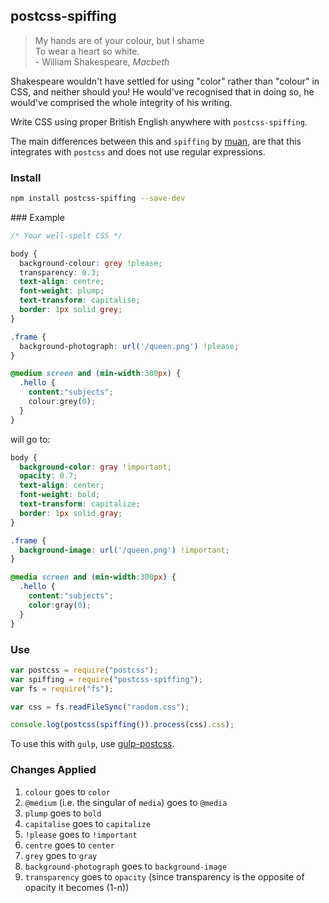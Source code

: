 postcss-spiffing
---
> My hands are of your colour, but I shame<br>
To wear a heart so white.<br>
\- William Shakespeare, *Macbeth*

Shakespeare wouldn't have settled for using "color" rather than "colour" in CSS, and neither should you! He would've recognised that in doing so, he would've comprised the whole integrity of his writing.

Write CSS using proper British English anywhere with `postcss-spiffing`.

The main differences between this and `spiffing` by [muan](https://github.com/muan), are that this integrates with `postcss` and does not use regular expressions.

### Install
```bash
npm install postcss-spiffing --save-dev
```

### Example
```css
/* Your well-spelt CSS */

body {
  background-colour: grey !please;
  transparency: 0.3;
  text-align: centre;
  font-weight: plump;
  text-transform: capitalise;
  border: 1px solid grey;
}

.frame {
  background-photograph: url('/queen.png') !please;
}

@medium screen and (min-width:300px) {
  .hello {
    content:"subjects";
    colour:grey(0);
  }
}
```

will go to:

```css
body {
  background-color: gray !important;
  opacity: 0.7;
  text-align: center;
  font-weight: bold;
  text-transform: capitalize;
  border: 1px solid gray;
}

.frame {
  background-image: url('/queen.png') !important;
}

@media screen and (min-width:300px) {
  .hello {
    content:"subjects";
    color:gray(0);
  }
}
```

### Use
```js
var postcss = require("postcss");
var spiffing = require("postcss-spiffing");
var fs = require("fs");

var css = fs.readFileSync("random.css");

console.log(postcss(spiffing()).process(css).css);
```

To use this with `gulp`, use [gulp-postcss](https://github.com/w0rm/gulp-postcss).

### Changes Applied
1. `colour` goes to `color`
2. `@medium` (i.e. the singular of `media`) goes to `@media`
3. `plump` goes to `bold`
4. `capitalise` goes to `capitalize`
5. `!please` goes to `!important`
6. `centre` goes to `center`
7. `grey` goes to `gray`
8. `background-photograph` goes to `background-image`
9. `transparency` goes to `opacity` (since transparency is the opposite of opacity it becomes (1-n))
